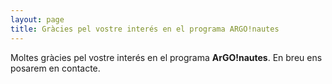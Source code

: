 ```yaml
---
layout: page
title: Gràcies pel vostre interés en el programa ARGO!nautes
---
```


<amp-img width="600" height="300" layout="responsive" src="{{ site.assets-images }}argonautes-busquem-el-suport-d-empreses-i-institucions.jpg"></amp-img>

Moltes gràcies pel vostre interés en el programa **ArGO!nautes**. En breu ens posarem en contacte.

